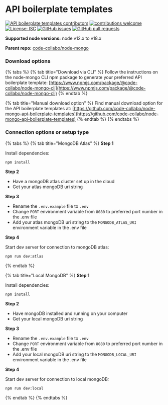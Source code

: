 # API boilerplate templates

[![API boilerplate templates contributors](https://img.shields.io/badge/API%20templates%20contributors-5-orange)](https://github.com/code-collabo/node-mongo-api-boilerplate-templates#contributors-) [![contributions welcome](https://img.shields.io/badge/contributions-welcome-brightgreen.svg?style=flat)](https://code-collabo.gitbook.io/node-mongo/contribution-guide/development-mode) [![License: ISC](https://img.shields.io/badge/License-ISC-blue.svg)](https://github.com/code-collabo/node-mongo-api-boilerplate-templates/blob/develop/LICENSE) [![GitHub issues](https://img.shields.io/github/issues/code-collabo/node-mongo?color=red)](https://github.com/code-collabo/node-mongo/issues) [![GitHub pull requests](https://img.shields.io/github/issues-pr/code-collabo/node-mongo-api-boilerplate-templates?color=goldenrod)](https://github.com/code-collabo/node-mongo-api-boilerplate-templates/pulls)

**Supported node versions:** node v12.x to v18.x

**Parent repo:** [code-collabo/node-mongo](https://github.com/code-collabo/node-mongo)

### Download options

{% tabs %}
{% tab title="Download via CLI" %}
Follow the instructions on the node-mongo CLI npm package to generate your preferred API boilerplate template: [https://www.npmjs.com/package/@code-collabo/node-mongo-cli](https://www.npmjs.com/package/@code-collabo/node-mongo-cli)
{% endtab %}

{% tab title="Manual download option" %}
Find manual download option for the API boilerplate templates at: [https://github.com/code-collabo/node-mongo-api-boilerplate-templates](https://github.com/code-collabo/node-mongo-api-boilerplate-templates)
{% endtab %}
{% endtabs %}

### Connection options or setup type

{% tabs %}
{% tab title="MongoDB Atlas" %}
**Step 1**

Install dependencies:

```
npm install
```

**Step 2**

* Have a mongoDB atlas cluster set up in the cloud
* Get your atlas mongoDB uri string

**Step 3**

* Rename the `.env.example` file to `.env`
* Change `PORT` environment variable from `8080` to preferred port number in the .env file
* Add your atlas mongoDB uri string to the `MONGODB_ATLAS_URI` environment variable in the .env file

**Step 4**

Start dev server for connection to mongoDB atlas:

```
npm run dev:atlas
```
{% endtab %}

{% tab title="Local MongoDB" %}
**Step 1**

Install dependencies:

```
npm install
```

**Step 2**

* Have mongoDB installed and running on your computer
* Get your local mongoDB uri string

**Step 3**

* Rename the `.env.example` file to `.env`
* Change `PORT` environment variable from `8080` to preferred port number in the .env file
* Add your local mongoDB uri string to the `MONGODB_LOCAL_URI` environment variable in the .env file

**Step 4**

Start dev server for connection to local mongoDB:

```
npm run dev:local
```
{% endtab %}
{% endtabs %}

